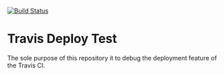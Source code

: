 [![Build Status](https://travis-ci.org/lindig/travis-deploy.svg?branch=master)](https://travis-ci.org/lindig/travis-deploy)

# Travis Deploy Test

The sole purpose of this repository it to debug the deployment feature
of the Travis CI.


